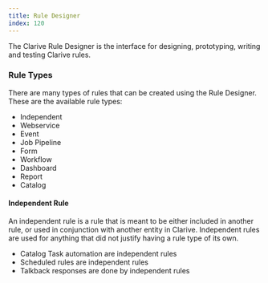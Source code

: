```yaml
---
title: Rule Designer
index: 120
---
```


The Clarive Rule Designer is the interface for
designing, prototyping, writing and testing Clarive
rules.

### Rule Types

There are many types of rules that can be created using the Rule Designer.
These are the available rule types:

- Independent
- Webservice
- Event
- Job Pipeline
- Form
- Workflow
- Dashboard
- Report
- Catalog

#### Independent Rule

An independent rule is a rule that is meant to be either included
in another rule, or used in conjunction with another entity in Clarive.
Independent rules are used for anything that did not justify having a
rule type of its own.

- Catalog Task automation are independent rules
- Scheduled rules are independent rules
- Talkback responses are done by independent rules


